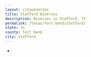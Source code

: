 ```yaml
---
layout: citywineries
title: Stafford Wineries
description: Wineries in Stafford, TX
permalink: /texas/fort-bend/stafford/
state: tx
county: fort bend
city: stafford
---
```

-
